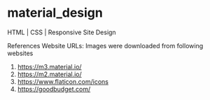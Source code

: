 # material_design
HTML | CSS | Responsive Site Design

References
Website URLs: Images were downloaded from following websites
1.	https://m3.material.io/
2.	https://m2.material.io/
3.	https://www.flaticon.com/icons
4.	https://goodbudget.com/
